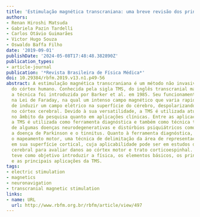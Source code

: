 ```yaml
---
title: 'Estimulação magnética transcraniana: uma breve revisão dos princípios e aplicações'
authors:
- Renan Hiroshi Matsuda
- Gabriela Pazin Tardelli
- Carlos Otávio Guimarães
- Victor Hugo Souza
- Oswaldo Baffa Filho
date: '2019-09-01'
publishDate: '2024-05-08T17:48:48.382890Z'
publication_types:
- article-journal
publication: '*Revista Brasileira de Física Médica*'
doi: 10.29384/rbfm.2019.v13.n1.p49-56
abstract: A estimulação magnética transcraniana é um método não invasivo de estimulação
  do córtex humano. Conhecida pela sigla TMS, do inglês transcranial magnetic stimulation,
  a técnica foi introduzida por Barker et al. em 1985. Seu funcionamento baseia-se
  na Lei de Faraday, na qual um intenso campo magnético que varia rapidamente é capaz
  de induzir um campo elétrico na superfície do cérebro, despolarizando os neurônios
  no córtex cerebral. Devido à sua versatilidade, a TMS é utilizada atualmente tanto
  no âmbito da pesquisa quanto em aplicações clínicas. Entre as aplicações clínicas,
  a TMS é utilizada como ferramenta diagnóstica e também como técnica terapêutica
  de algumas doenças neurodegenerativas e distúrbios psiquiátricos como a depressão,
  a doença de Parkinson e o tinnitus. Quanto à ferramenta diagnóstica, destaca-se
  o mapeamento motor, uma técnica de delimitação da área de representação do músculo-alvo
  em sua superfície cortical, cuja aplicabilidade pode ser em estudos da fisiologia
  cerebral para avaliar danos ao córtex motor e trato corticoespinhal. Esta revisão
  teve como objetivo introduzir a física, os elementos básicos, os princípios biológicos
  e as principais aplicações da TMS.
tags:
- electric stimulation
- magnetics
- neuronavigation
- transcranial magnetic stimulation
links:
- name: URL
  url: http://www.rbfm.org.br/rbfm/article/view/497
---
```

